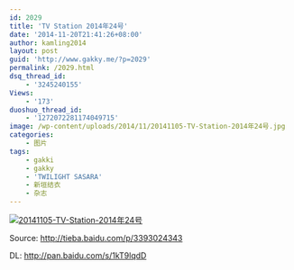 ```yaml
---
id: 2029
title: 'TV Station 2014年24号'
date: '2014-11-20T21:41:26+08:00'
author: kamling2014
layout: post
guid: 'http://www.gakky.me/?p=2029'
permalink: /2029.html
dsq_thread_id:
    - '3245240155'
Views:
    - '173'
duoshuo_thread_id:
    - '1272072281174049715'
image: /wp-content/uploads/2014/11/20141105-TV-Station-2014年24号.jpg
categories:
    - 图片
tags:
    - gakki
    - gakky
    - 'TWILIGHT SASARA'
    - 新垣结衣
    - 杂志
---
```


[![20141105-TV-Station-2014年24号](http://www.yui-aragaki.org/wp-content/uploads/2014/11/20141105-TV-Station-2014年24号.jpg)](http://www.yui-aragaki.org/wp-content/uploads/2014/11/20141105-TV-Station-2014年24号.jpg "20141105-TV-Station-2014年24号")

Source: <http://tieba.baidu.com/p/3393024343>

DL: <http://pan.baidu.com/s/1kT9lqdD>